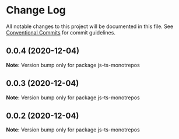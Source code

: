# Change Log

All notable changes to this project will be documented in this file.
See [Conventional Commits](https://conventionalcommits.org) for commit guidelines.

## 0.0.4 (2020-12-04)

**Note:** Version bump only for package js-ts-monotrepos





## 0.0.3 (2020-12-04)

**Note:** Version bump only for package js-ts-monotrepos





## 0.0.2 (2020-12-04)

**Note:** Version bump only for package js-ts-monotrepos
